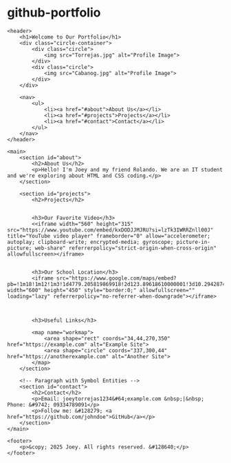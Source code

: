 # github-portfolio
<!DOCTYPE html>
<html lang="en">
<head>
    <meta charset="UTF-8">
    <meta name="viewport" content="width=device-width, initial-scale=1.0">
    <title>Joey and Rolando's Portfolio &#9733;</title>
    <link rel="stylesheet" href="Style.css">
    <link rel="icon" type="image/x-icon" href="images/favicon.ico">
</head>
<body>

    <header>
        <h1>Welcome to Our Portfolio</h1>
        <div class="circle-container">
            <div class="circle">
                <img src="Torrejas.jpg" alt="Profile Image">
            </div>
            <div class="circle">
                <img src="Cabanog.jpg" alt="Profile Image">
            </div>
        </div>
        
        <nav>
            <ul>
                <li><a href="#about">About Us</a></li>
                <li><a href="#projects">Projects</a></li>
                <li><a href="#contact">Contact</a></li>
            </ul>
        </nav>
    </header>

    <main>
        <section id="about">
            <h2>About Us</h2>
            <p>Hello! I'm Joey and my friend Rolando. We are an IT student and we're exploring about HTML and CSS coding.</p>
        </section>

        <section id="projects">
            <h2>Projects</h2>

            
            <h3>Our Favorite Video</h3>
            <<iframe width="560" height="315" src="https://www.youtube.com/embed/kxDODJJMJRU?si=lzTk3IWRRZnll00J" title="YouTube video player" frameborder="0" allow="accelerometer; autoplay; clipboard-write; encrypted-media; gyroscope; picture-in-picture; web-share" referrerpolicy="strict-origin-when-cross-origin" allowfullscreen></iframe>

            
            <h3>Our School Location</h3>
            <iframe src="https://www.google.com/maps/embed?pb=!1m18!1m12!1m3!1d4779.205819869918!2d123.89618610000001!3d10.2942874!2m3!1f0!2f0!3f0!3m2!1i1024!2i768!4f13.1!3m3!1m2!1s0x33a99bfcc60d650d%3A0x5ee73506c68dd233!2sCebu%20Eastern%20College%20Cebu%20city!5e1!3m2!1sen!2sph!4v1742201138692!5m2!1sen!2sph" width="600" height="450" style="border:0;" allowfullscreen="" loading="lazy" referrerpolicy="no-referrer-when-downgrade"></iframe>
                

            
            <h3>Useful Links</h3>
            
            <map name="workmap">
                <area shape="rect" coords="34,44,270,350" href="https://example.com" alt="Example Site">
                <area shape="circle" coords="337,300,44" href="https://anotherexample.com" alt="Another Site">
            </map>
        </section>

        <!-- Paragraph with Symbol Entities -->
        <section id="contact">
            <h2>Contact</h2>
            <p>Email: joeytorrejas1234&#64;example.com &nbsp;|&nbsp; Phone: &#9742; 09334789091</p>
            <p>Follow me: &#128279; <a href="https://github.com/johndoe">GitHub</a></p>
        </section>
    </main>

    <footer>
        <p>&copy; 2025 Joey. All rights reserved. &#128640;</p>
    </footer>

</body>
</html>
